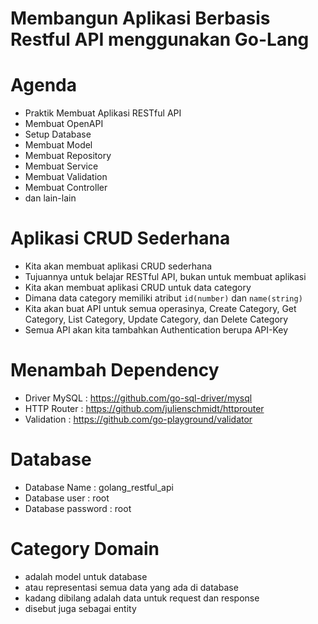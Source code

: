 # Membangun Aplikasi Berbasis Restful API menggunakan Go-Lang

# Agenda

- Praktik Membuat Aplikasi RESTful API
- Membuat OpenAPI
- Setup Database
- Membuat Model
- Membuat Repository
- Membuat Service
- Membuat Validation
- Membuat Controller
- dan lain-lain

# Aplikasi CRUD Sederhana

- Kita akan membuat aplikasi CRUD sederhana
- Tujuannya untuk belajar RESTful API, bukan untuk membuat aplikasi
- Kita akan membuat aplikasi CRUD untuk data category
- Dimana data category memiliki atribut `id(number)` dan `name(string)`
- Kita akan buat API untuk semua operasinya, Create Category, Get Category, List Category, Update Category, dan Delete Category
- Semua API akan kita tambahkan Authentication berupa API-Key

# Menambah Dependency

- Driver MySQL : https://github.com/go-sql-driver/mysql
- HTTP Router : https://github.com/julienschmidt/httprouter
- Validation : https://github.com/go-playground/validator

# Database

- Database Name : golang_restful_api
- Database user : root
- Database password : root

# Category Domain

- adalah model untuk database
- atau representasi semua data yang ada di database
- kadang dibilang adalah data untuk request dan response
- disebut juga sebagai entity
